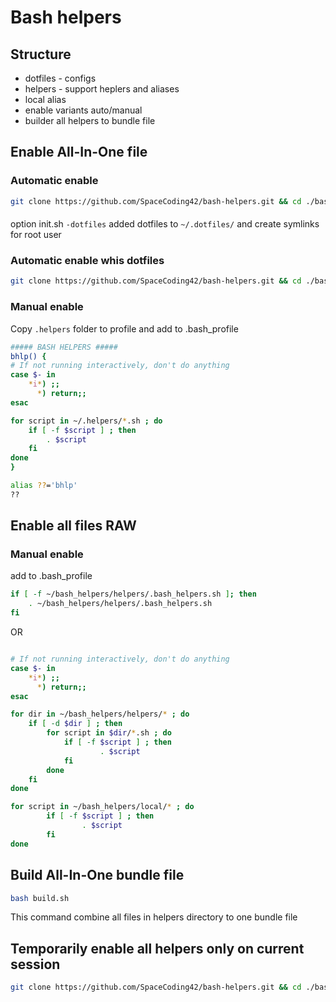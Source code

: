 # Bash helpers
## Structure

- dotfiles - configs
- helpers - support heplers and aliases
- local alias
- enable variants auto/manual
- builder all helpers to bundle file

## Enable All-In-One file
### Automatic enable
````bash
git clone https://github.com/SpaceCoding42/bash-helpers.git && cd ./bash-helpers && chmod 777 ./init.sh && ./init.sh && rm -fr ../bash-helpers
````

####
option init.sh `-dotfiles` added dotfiles to `~/.dotfiles/` and create symlinks for root user

### Automatic enable whis dotfiles
````bash
git clone https://github.com/SpaceCoding42/bash-helpers.git && cd ./bash-helpers && chmod 777 ./init.sh && ./init.sh -dotfiles && rm -fr ../bash-helpers
````


### Manual enable
Copy `.helpers` folder to profile and add to .bash_profile

````bash
##### BASH HELPERS #####
bhlp() {
# If not running interactively, don't do anything
case $- in
    *i*) ;;
      *) return;;
esac

for script in ~/.helpers/*.sh ; do
    if [ -f $script ] ; then
        . $script
    fi
done
}

alias ??='bhlp'
??
````


## Enable all files RAW
### Manual enable
add to .bash_profile
````bash
if [ -f ~/bash_helpers/helpers/.bash_helpers.sh ]; then
	. ~/bash_helpers/helpers/.bash_helpers.sh
fi
````

OR

```bash

# If not running interactively, don't do anything
case $- in
    *i*) ;;
      *) return;;
esac

for dir in ~/bash_helpers/helpers/* ; do
    if [ -d $dir ] ; then
        for script in $dir/*.sh ; do
            if [ -f $script ] ; then
                    . $script
            fi
        done
    fi
done

for script in ~/bash_helpers/local/* ; do
        if [ -f $script ] ; then
                . $script
        fi
done
```

## Build All-In-One bundle file
````bash
bash build.sh
````
This command combine all files in helpers directory to one bundle file

## Temporarily enable all helpers only on current session
````bash
git clone https://github.com/SpaceCoding42/bash-helpers.git && cd ./bash-helpers && chmod 777 ./init.sh && ./init.sh -lite && . ./.helpers/bash_helpers_bundle.sh && . ./.helpers/local_aliases.sh && rm -fr ../bash-helpers && cd ~/
````




    


